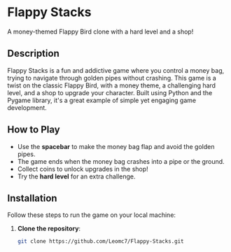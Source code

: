 # Flappy Stacks

A money-themed Flappy Bird clone with a hard level and a shop!

## Description  
Flappy Stacks is a fun and addictive game where you control a money bag, trying to navigate through golden pipes without crashing. This game is a twist on the classic Flappy Bird, with a money theme, a challenging hard level, and a shop to upgrade your character. Built using Python and the Pygame library, it's a great example of simple yet engaging game development.

## How to Play  
- Use the **spacebar** to make the money bag flap and avoid the golden pipes.  
- The game ends when the money bag crashes into a pipe or the ground.  
- Collect coins to unlock upgrades in the shop!  
- Try the **hard level** for an extra challenge.  

## Installation  
Follow these steps to run the game on your local machine:  

1. **Clone the repository**:  
   ```bash  
   git clone https://github.com/Leomc7/Flappy-Stacks.git  
